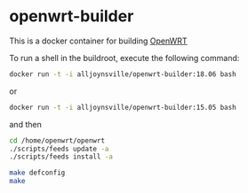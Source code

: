 openwrt-builder
========================

This is a docker container for building [OpenWRT](https://openwrt.org/)


To run a shell in the buildroot, execute the following command:
```sh
docker run -t -i alljoynsville/openwrt-builder:18.06 bash
```
or
```sh
docker run -t -i alljoynsville/openwrt-builder:15.05 bash
```

and then
```sh
cd /home/openwrt/openwrt
./scripts/feeds update -a
./scripts/feeds install -a

make defconfig
make
```
